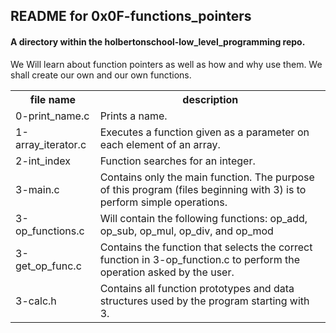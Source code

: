 <!DOCTYPE html>
<html>
<body>
<h2>README for 0x0F-functions_pointers</h2>
<h4>A directory within the holbertonschool-low_level_programming repo.</h4>
We Will learn about function pointers as well as how and why use them. We shall create our own and our own functions.

<table style="width:100%">
<tr>
<th>file name</th>
<th>description</th>
</tr>
<tr>
<td>0-print_name.c</td>
<td>Prints a name.</td>
</tr>
<tr>
<td>1-array_iterator.c</td>
<td>Executes a function given as a parameter on each element of an array.</td>
</tr>
<tr>
<td>2-int_index</td>
<td>Function searches for an integer.</td>
</tr>
<tr>
<td>3-main.c</td>
<td>Contains only the main function. The purpose of this program (files beginning with 3) is to perform simple operations.</td>
</tr>
<tr>
<td>3-op_functions.c</td>
<td>Will contain the following functions: op_add, op_sub, op_mul, op_div, and op_mod</td>
</tr>
<tr>
<td>3-get_op_func.c</td>
<td>Contains the function that selects the correct function in 3-op_function.c to perform the operation asked by the user.</td>
</tr>
<tr>
<td>3-calc.h</td>
<td>Contains all function prototypes and data structures used by the program starting with 3.</td>
</tr>
</table>

</body>
</html>
